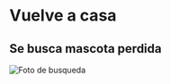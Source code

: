 #  Vuelve a  casa
##  Se busca mascota perdida
![Foto de busqueda](https://www.fundacion-affinity.org/sites/default/files/cartel-si-has-perdido-tu-perro-y-no-quieres-ofrecer-recompensa.jpg)
